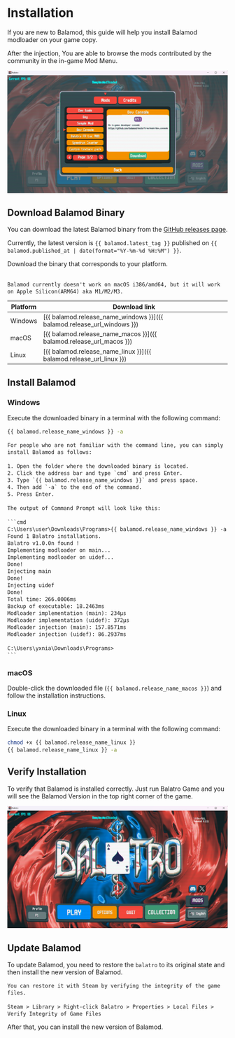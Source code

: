 # Installation

If you are new to Balamod, this guide will help you install Balamod modloader on your game copy. 

After the injection, You are able to browse the mods contributed by the community in the in-game Mod Menu.

![Balamod Mod Shop](images/Balamod_mods_shop.png)

## Download Balamod Binary

You can download the latest Balamod binary from the [GitHub releases page](https://github.com/UwUDev/balamod/releases/latest).

Currently, the latest version is `{{ balamod.latest_tag }}` published on `{{ balamod.published_at | date(format="%Y-%m-%d %H:%M") }}`.

Download the binary that corresponds to your platform.

```admonish warning

Balamod currently doesn't work on macOS i386/amd64, but it will work on Apple Silicon(ARM64) aka M1/M2/M3.

```

| Platform | Download link |
|----------|---------------|
| Windows  | [{{ balamod.release_name_windows }}]({{ balamod.release_url_windows }}) |
| macOS    | [{{ balamod.release_name_macos }}]({{ balamod.release_url_macos }}) |
| Linux    | [{{ balamod.release_name_linux }}]({{ balamod.release_url_linux }}) |

## Install Balamod

### Windows

Execute the downloaded binary in a terminal with the following command:

```bash
{{ balamod.release_name_windows }} -a
```

~~~admonish info
For people who are not familiar with the command line, you can simply install Balamod as follows:

1. Open the folder where the downloaded binary is located.
2. Click the address bar and type `cmd` and press Enter.
3. Type `{{ balamod.release_name_windows }}` and press space.
4. Then add `-a` to the end of the command.
5. Press Enter.

The output of Command Prompt will look like this:

```cmd
C:\Users\user\Downloads\Programs>{{ balamod.release_name_windows }} -a
Found 1 Balatro installations.
Balatro v1.0.0n found !
Implementing modloader on main...
Implementing modloader on uidef...
Done!
Injecting main
Done!
Injecting uidef
Done!
Total time: 266.0006ms
Backup of executable: 18.2463ms
Modloader implementation (main): 234µs
Modloader implementation (uidef): 372µs
Modloader injection (main): 157.8571ms
Modloader injection (uidef): 86.2937ms

C:\Users\yxnia\Downloads\Programs>
```
~~~

### macOS

Double-click the downloaded file (`{{ balamod.release_name_macos }}`) and follow the installation instructions.

### Linux

Execute the downloaded binary in a terminal with the following command:

```bash
chmod +x {{ balamod.release_name_linux }}
{{ balamod.release_name_linux }} -a
```

## Verify Installation

To verify that Balamod is installed correctly. Just run Balatro Game and you will see the Balamod Version in the top right corner of the game.

![Balamod Loaded](images/Balamod_loaded_main_menu.png)

## Update Balamod

To update Balamod, you need to restore the `balatro` to its original state and then install the new version of Balamod.

```admonish info
You can restore it with Steam by verifying the integrity of the game files.

Steam > Library > Right-click Balatro > Properties > Local Files > Verify Integrity of Game Files
```

After that, you can install the new version of Balamod.



